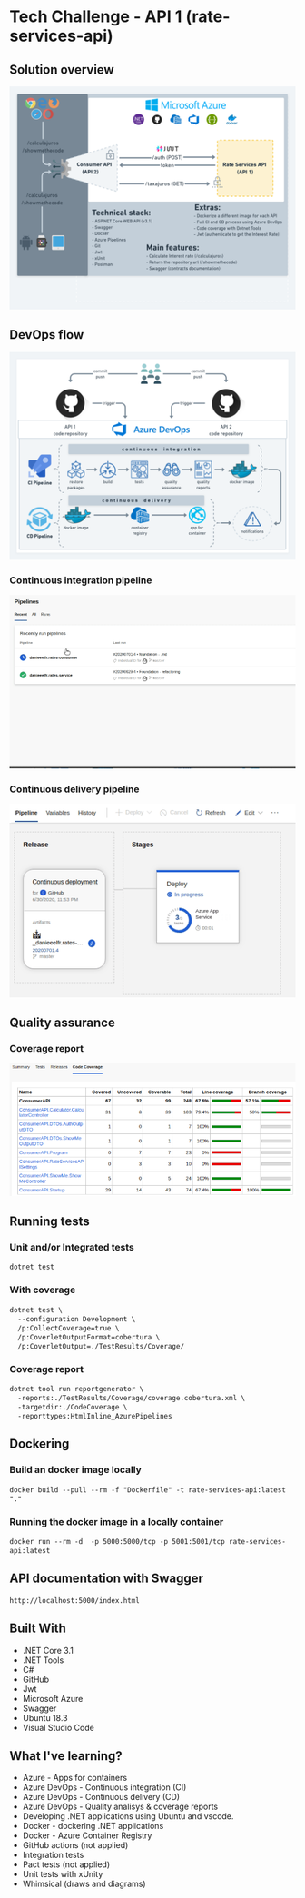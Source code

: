 # Tech Challenge - API 1 (rate-services-api)

## Solution overview

![overview](Resources/Img/api1.png)

## DevOps flow

![devops](Resources/Img/devops.png)

### Continuous integration pipeline

![devops](Resources/Img/ci.gif)

### Continuous delivery pipeline

![devops](Resources/Img/delivery.gif)

## Quality assurance

### Coverage report

![devcoverageops](Resources/Img/coverage.png)

## Running tests

### Unit and/or Integrated tests

```
dotnet test
```

### With coverage

```
dotnet test \                    
  --configuration Development \
  /p:CollectCoverage=true \
  /p:CoverletOutputFormat=cobertura \
  /p:CoverletOutput=./TestResults/Coverage/
```

### Coverage report

```
dotnet tool run reportgenerator \
  -reports:./TestResults/Coverage/coverage.cobertura.xml \
  -targetdir:./CodeCoverage \
  -reporttypes:HtmlInline_AzurePipelines
```

## Dockering

### Build an docker image locally

```
docker build --pull --rm -f "Dockerfile" -t rate-services-api:latest "."
```

### Running the docker image in a locally container

```
docker run --rm -d  -p 5000:5000/tcp -p 5001:5001/tcp rate-services-api:latest
```

## API documentation with Swagger

```
http://localhost:5000/index.html
```

## Built With

* .NET Core 3.1
* .NET Tools
* C#
* GitHub
* Jwt
* Microsoft Azure
* Swagger
* Ubuntu 18.3
* Visual Studio Code

## What I've learning?

* Azure - Apps for containers
* Azure DevOps - Continuous integration (CI)
* Azure DevOps - Continuous delivery (CD)
* Azure DevOps - Quality analisys & coverage reports
* Developing .NET applications using Ubuntu and vscode.
* Docker - dockering .NET applications
* Docker - Azure Container Registry
* GitHub actions (not applied)
* Integration tests
* Pact tests (not applied)
* Unit tests with xUnity
* Whimsical (draws and diagrams)

